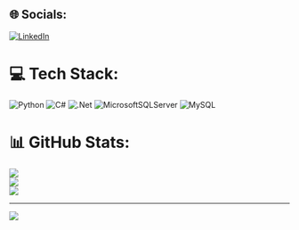 
## 🌐 Socials:
[![LinkedIn](https://img.shields.io/badge/LinkedIn-%230077B5.svg?logo=linkedin&logoColor=white)](https://linkedin.com/in/aliyilmaz20) 

# 💻 Tech Stack:
 ![Python](https://img.shields.io/badge/python-3670A0?style=for-the-badge&logo=python&logoColor=ffdd54) ![C#](https://img.shields.io/badge/c%23-%23239120.svg?style=for-the-badge&logo=csharp&logoColor=white) ![.Net](https://img.shields.io/badge/.NET-5C2D91?style=for-the-badge&logo=.net&logoColor=white) ![MicrosoftSQLServer](https://img.shields.io/badge/Microsoft%20SQL%20Server-CC2927?style=for-the-badge&logo=microsoft%20sql%20server&logoColor=white) ![MySQL](https://img.shields.io/badge/mysql-4479A1.svg?style=for-the-badge&logo=mysql&logoColor=white)
# 📊 GitHub Stats:
![](https://github-readme-stats.vercel.app/api?username=aliyilmaz020&theme=default&hide_border=false&include_all_commits=true&count_private=true)<br/>
![](https://github-readme-streak-stats.herokuapp.com/?user=aliyilmaz020&theme=default&hide_border=false)<br/>
![](https://github-readme-stats.vercel.app/api/top-langs/?username=aliyilmaz020&theme=default&hide_border=false&include_all_commits=true&count_private=true&layout=compact)

---
[![](https://visitcount.itsvg.in/api?id=aliyilmaz020&icon=0&color=12)](https://visitcount.itsvg.in)

<!-- Proudly created with GPRM ( https://gprm.itsvg.in ) -->

